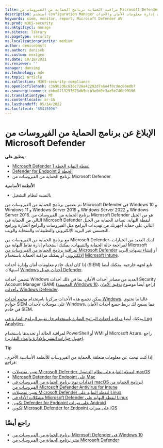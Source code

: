 ```yaml
---
title: مراقبة الحماية برنامج الحماية من الفيروسات من Microsoft Defender وإعداد تقرير بشأنها
description: استخدم Configuration Manager أو أدوات إدارة معلومات الأمان والأحداث (SIEM) لاستهلاك التقارير ومراقبة Microsoft Defender AV باستخدام PowerShell وWMI.
keywords: siem, monitor, report, Microsoft Defender AV
ms.prod: m365-security
ms.mktglfcycl: manage
ms.sitesec: library
ms.pagetype: security
ms.localizationpriority: medium
author: denisebmsft
ms.author: deniseb
ms.custom: nextgen
ms.date: 10/18/2021
ms.reviewer: ''
manager: dansimp
ms.technology: mde
ms.topic: article
ms.collection: M365-security-compliance
ms.openlocfilehash: c36902d6c636c726a42292d7a6e4f0cdec60edb7
ms.sourcegitcommit: ebbe8713297675db5dcb3e0d9c3ae5e746b99196
ms.translationtype: MT
ms.contentlocale: ar-SA
ms.lasthandoff: 05/14/2022
ms.locfileid: "65415096"
---
```

# <a name="report-on-microsoft-defender-antivirus"></a>الإبلاغ عن برنامج الحماية من الفيروسات من Microsoft Defender

**ينطبق على:**
- [Microsoft Defender لنقطة النهاية الخطة 1](https://go.microsoft.com/fwlink/p/?linkid=2154037)
- [Defender for Endpoint الخطة 2](https://go.microsoft.com/fwlink/p/?linkid=2154037)
- برنامج الحماية من الفيروسات من Microsoft Defender

**الأنظمة الأساسية**
- بالنسبة لنظام التشغيل

تم تضمين برنامج الحماية من الفيروسات من Microsoft Defender في Windows 10 و Windows 11 و Windows Server 2019 و Windows Server 2022 و Windows Server 2016. برنامج الحماية من الفيروسات من Microsoft Defender هو من الجيل التالي من الحماية في Microsoft Defender لنقطة النهاية. تساعد الحماية من الجيل التالي على حماية أجهزتك من تهديدات البرامج مثل الفيروسات والبرامج الضارة وبرامج التجسس عبر البريد الإلكتروني والتطبيقات والسحابة والويب.

مع برنامج الحماية من الفيروسات من Microsoft Defender، لديك العديد من الخيارات لمراجعة حالة الحماية والتنبيهات. يمكنك استخدام إدارة نقاط النهاية من Microsoft [لمراقبة برنامج الحماية من الفيروسات من Microsoft Defender](/configmgr/protect/deploy-use/monitor-endpoint-protection) أو [إنشاء تنبيهات البريد الإلكتروني](/configmgr/protect/deploy-use/endpoint-configure-alerts). أو يمكنك مراقبة الحماية باستخدام [Microsoft Intune](/intune/introduction-intune).

إذا كان لديك خادم معلومات أمان وإدارة أحداث (SIEM) تابع لجهة خارجية، يمكنك أيضا استهلاك [Windows أحداث عميل Defender](/windows/win32/events/windows-events).

تتضمن أحداث Windows العديد من مصادر أحداث الأمان، بما في ذلك أحداث Security Account Manager (SAM) ([المحسنة Windows 10](/windows/whats-new/whats-new-windows-10-version-1507-and-1511)، راجع أيضا موضوع [تدقيق الأمان](/windows/device-security/auditing/security-auditing-overview)) [وأحداث Windows Defender](troubleshoot-microsoft-defender-antivirus.md).

يمكن تجميع هذه الأحداث مركزيا باستخدام [مجمع أحداث Windows](/windows/win32/wec/windows-event-collector). غالبا ما تحتوي خوادم SIEM على موصلات لأحداث Windows، مما يسمح لك بربط جميع أحداث الأمان في خادم SIEM.

يمكنك أيضا [مراقبة أحداث البرامج الضارة باستخدام حل تقييم البرامج الضارة في Log Analytics](/azure/log-analytics/log-analytics-malware).

لمراقبة الحالة أو تحديدها باستخدام PowerShell أو WMI أو Microsoft Azure، راجع [(جدول خيارات النشر والإدارة وإعداد التقارير)](deploy-manage-report-microsoft-defender-antivirus.md#ref2).

> [!TIP]
> إذا كنت تبحث عن معلومات متعلقة بالحماية من الفيروسات للأنظمة الأساسية الأخرى، فراجع:
> - [تعيين تفضيلات Microsoft Defender لنقطة النهاية على نظام التشغيل macOS](mac-preferences.md)
> - [Microsoft Defender for Endpoint على Mac](microsoft-defender-endpoint-mac.md)
> - [إعدادات نهج برنامج الحماية من الفيروسات في macOS لبرنامج الحماية من الفيروسات من Microsoft Defender Antivirus for Intune](/mem/intune/protect/antivirus-microsoft-defender-settings-macos)
> - [تعيين تفضيلات Microsoft Defender لنقطة النهاية على Linux](linux-preferences.md)
> - [مشكلات الأداء في Microsoft Defender لنقطة النهاية على Linux](microsoft-defender-endpoint-linux.md)
> - [تكوين Defender for Endpoint على ميزات Android](android-configure.md)
> - [تكوين Microsoft Defender for Endpoint على ميزات iOS](ios-configure-features.md)

## <a name="see-also"></a>راجع أيضًا

- [برنامج الحماية من الفيروسات من Microsoft Defender في Windows 10](microsoft-defender-antivirus-in-windows-10.md)
- [نشر برنامج الحماية من الفيروسات من Microsoft Defender](deploy-manage-report-microsoft-defender-antivirus.md)
